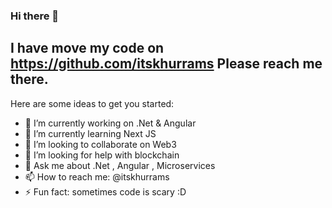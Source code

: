 ### Hi there 👋

## I have move my code on https://github.com/itskhurrams Please reach me there.

Here are some ideas to get you started:

- 🔭 I’m currently working on .Net & Angular
- 🌱 I’m currently learning Next JS
- 👯 I’m looking to collaborate on Web3
- 🤔 I’m looking for help with blockchain
- 💬 Ask me about .Net , Angular , Microservices
- 📫 How to reach me: @itskhurrams
- ⚡ Fun fact: sometimes code is scary :D

